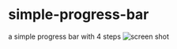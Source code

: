# simple-progress-bar
a simple progress bar with 4 steps
![screen shot](https://github.com/Ashley-King/simple-progress-bar/blob/deploy/final-image.png?raw=true)
